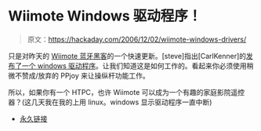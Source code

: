 # Wiimote Windows 驱动程序！

> 原文：<https://hackaday.com/2006/12/02/wiimote-windows-drivers/>

只是对昨天的 [Wiimote 蓝牙黑客](http://www.hackaday.com/2006/12/01/hacking-wiimote-bluetooth/)的一个快速更新。[steve]指出[CarlKenner]的[发布了一个 windows 驱动程序](http://www.wiili.org/forum/download-windows-driver-here-t294.html)。让我们知道这是如何工作的。看起来你必须使用稍微不赞成/放弃的 PPjoy 来让操纵杆功能工作。

所以，如果你有一个 HTPC，也许 Wiimote 可以成为一个有趣的家庭影院遥控器？(这几天我在我的上用 linux。windows 显示驱动程序一直中断)

*   [永久链接](http://www.wiili.org/forum/download-windows-driver-here-t294.html)